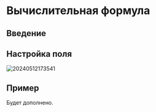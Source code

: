 # Вычислительная формула

<PluginInfo name="field-formula"></PluginInfo>

## Введение

## Настройка поля

![20240512173541](https://static-docs.nocobase.com/20240512173541.png)

## Пример

Будет дополнено.